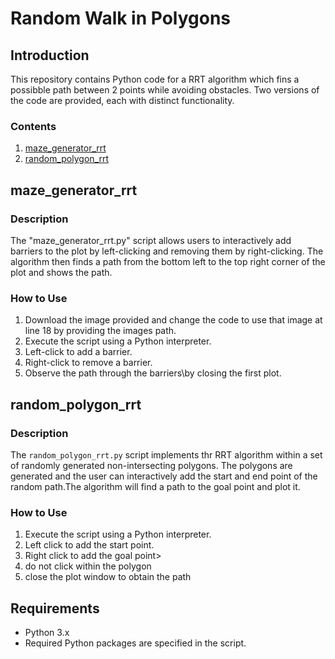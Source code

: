 # Random Walk in Polygons

## Introduction

This repository contains Python code for a RRT algorithm which fins a possibble path between 2 points while avoiding obstacles. Two versions of the code are provided, each with distinct functionality.

### Contents

1. [maze_generator_rrt](#maze_generator_rrt)
2. [random_polygon_rrt](#random_polygon_rrt)

## maze_generator_rrt

### Description

The "maze_generator_rrt.py" script allows users to interactively add barriers to the plot by left-clicking and removing them by right-clicking. The algorithm then finds a path from the bottom left to the top right corner of the plot and shows the path.

### How to Use
1. Download the image provided and change the code to use that image at line 18 by providing the images path.
2. Execute the script using a Python interpreter.
3. Left-click to add a barrier.
4. Right-click to remove a barrier.
5. Observe the path through the barriers\by closing the first plot.

## random_polygon_rrt

### Description

The `random_polygon_rrt.py` script implements thr RRT algorithm within a set of randomly generated non-intersecting polygons. The polygons are generated and the user can interactively add the start and end point of the random path.The algorithm will find a path to the goal point and plot it.

### How to Use

1. Execute the script using a Python interpreter.
2. Left click to add the start point.
3. Right click to add the goal point>
4. do not click within the polygon
5. close the plot window to obtain the path
## Requirements

- Python 3.x
- Required Python packages are specified in the script.
